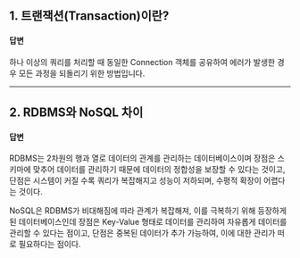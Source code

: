 ## 1. 트랜잭션(Transaction)이란?

#### 답변
하나 이상의 쿼리를 처리할 때 동일한 Connection 객체를 공유하여 에러가 발생한 경우 모든 과정을 되돌리기 위한 방법입니다.

____

## 2. RDBMS와 NoSQL 차이

#### 답변
RDBMS는 2차원의 행과 열로 데이터의 관계를 관리하는 데이터베이스이며
장점은 스키마에 맞추어 데이터를 관리하기 때문에 데이터의 정합성을 보장할 수 있다는 것이고,
단점은 시스템이 커질 수록 쿼리가 복잡해지고 성능이 저하되며, 수평적 확장이 어렵다는 것이다.

NoSQL은 RDBMS가 비대해짐에 따라 관계가 복잡해져, 이를 극복하기 위해 등장하게 된 데이터베이스인데
장점은  Key-Value 형태로 데이터를 관리하여 자유롭게 데이터를 관리할 수 있다는 점이고,
단점은 중복된 데이터가 추가 가능하여, 이에 대한 관리가 떠로 필요하다는 점이다.